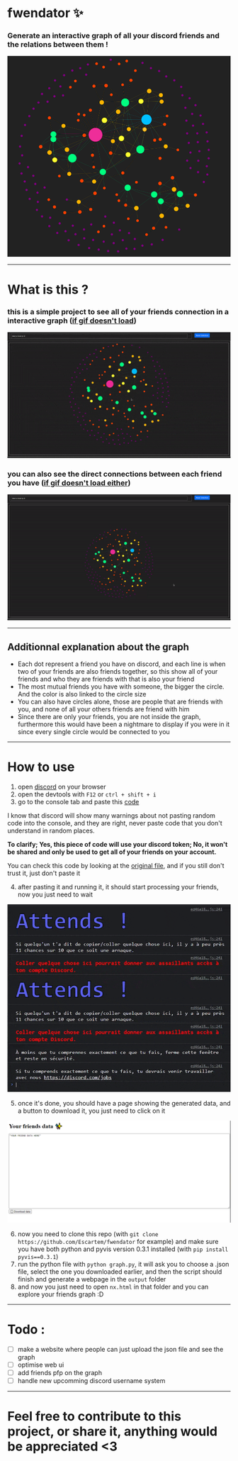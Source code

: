 # fwendator ✨
### Generate an interactive graph of all your discord friends and the relations between them !
<img src="https://github.com/Escartem/fwendator/blob/master/images/graph.png?raw=true" />

---
# What is this ?
### this is a simple project to see all of your friends connection in a interactive graph ([if gif doesn't load](https://github.com/Escartem/fwendator/blob/master/images/graph_interact.gif?raw=true))

<img src="https://github.com/Escartem/fwendator/blob/master/images/graph_interact.gif?raw=true" />

### you can also see the direct connections between each friend you have ([if gif doesn't load either](https://github.com/Escartem/fwendator/blob/master/images/graph_individual.gif?raw=true))

<img src="https://github.com/Escartem/fwendator/blob/master/images/graph_individual.gif?raw=true" />

---
## Additionnal explanation about the graph

* Each dot represent a friend you have on discord, and each line is when two of your friends are also friends together, so this show all of your friends and who they are friends with that is also your friend
* The most mutual friends you have with someone, the bigger the circle. And the color is also linked to the circle size
* You can also have circles alone, those are people that are friends with you, and none of all your others friends are friend with him
* Since there are only your friends, you are not inside the graph, furthermore this would have been a nightmare to display if you were in it since every single circle would be connected to you

---
# How to use

1) open [discord](https://discord.com/app) on your browser
2) open the devtools with `F12` or `ctrl + shift + i`
3) go to the console tab and paste this [code](https://raw.githubusercontent.com/Escartem/fwendator/master/getFriends.min.js)

I know that discord will show many warnings about not pasting random code into the console, and they are right, never paste code that you don't understand in random places. 

__To clarify; Yes, this piece of code will use your discord token; No, it won't be shared and only be used to get all of your friends on your account.__ 

You can check this code by looking at the [original file](https://github.com/Escartem/fwendator/blob/master/getFriends.js), and if you still don't trust it, just don't paste it

4) after pasting it and running it, it should start processing your friends, now you just need to wait

<img src="https://github.com/Escartem/fwendator/blob/master/images/process.gif?raw=true" />

5) once it's done, you should have a page showing the generated data, and a button to download it, you just need to click on it

<img src="https://github.com/Escartem/fwendator/blob/master/images/result.png?raw=true" />

6) now you need to clone this repo (with `git clone https://github.com/Escartem/fwendator` for example) and make sure you have both python and pyvis version 0.3.1 installed (with `pip install pyvis==0.3.1`)
7) run the python file with `python graph.py`, it will ask you to choose a .json file, select the one you downloaded earlier, and then the script should finish and generate a webpage in the `output` folder
8) and now you just need to open `nx.html` in that folder and you can explore your friends graph :D

---
# Todo :
- [ ] make a website where people can just upload the json file and see the graph
- [ ] optimise web ui
- [ ] add friends pfp on the graph
- [ ] handle new upcomming discord username system

---

# Feel free to contribute to this project, or share it, anything would be appreciated <3
